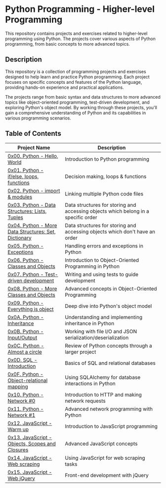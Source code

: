 # Python Programming - Higher-level Programming

This repository contains projects and exercises related to higher-level programming using Python. The projects cover various aspects of Python programming, from basic concepts to more advanced topics.

## Description

This repository is a collection of programming projects and exercises designed to help learn and practice Python programming. Each project focuses on specific concepts and features of the Python language, providing hands-on experience and practical applications.

The projects range from basic syntax and data structures to more advanced topics like object-oriented programming, test-driven development, and exploring Python's object model. By working through these projects, you'll gain a comprehensive understanding of Python and its capabilities in various programming scenarios.

## Table of Contents

| Project Name | Description |
| ------------ | ----------- |
| [0x00. Python - Hello, World](./0x00-python-hello_world) | Introduction to Python programming |
| [0x01. Python - if/else, loops, functions](./0x01-python-if_else_loops_functions) | Decision making, loops & functions |
| [0x02. Python - import & modules](./0x02-python-import_modules) | Linking multiple Python code files |
| [0x03. Python - Data Structures: Lists, Tuples](./0x03-python-data_structures) | Data structures for storing and accessing objects which belong in a specific order |
| [0x04. Python - More Data Structures: Set, Dictionary](./0x04-python-more_data_structures) | Data structures for storing and accessing objects which don't have an order |
| [0x05. Python - Exceptions](./0x05-python-exceptions) | Handling errors and exceptions in Python |
| [0x06. Python - Classes and Objects](./0x06-python-classes) | Introduction to Object-Oriented Programming in Python |
| [0x07. Python - Test-driven development](./0x07-python-test_driven_development) | Writing and using tests to guide development |
| [0x08. Python - More Classes and Objects](./0x08-python-more_classes) | Advanced concepts in Object-Oriented Programming |
| [0x09. Python - Everything is object](./0x09-python-everything_is_object) | Deep dive into Python's object model |
| [0x0A. Python - Inheritance](./0x0A-python-inheritance) | Understanding and implementing inheritance in Python |
| [0x0B. Python - Input/Output](./0x0B-python-input_output) | Working with file I/O and JSON serialization/deserialization |
| [0x0C. Python - Almost a circle](./0x0C-python-almost_a_circle) | Review of Python concepts through a larger project |
| [0x0D. SQL - Introduction](./0x0D-SQL_introduction) | Basics of SQL and relational databases |
| [0x0F. Python - Object-relational mapping](./0x0F-python-object_relational_mapping) | Using SQLAlchemy for database interactions in Python |
| [0x10. Python - Network #0](./0x10-python-network_0) | Introduction to HTTP and making network requests |
| [0x11. Python - Network #1](./0x11-python-network_1) | Advanced network programming with Python |
| [0x12. JavaScript - Warm up](./0x12-javascript-warm_up) | Introduction to JavaScript programming |
| [0x13. JavaScript - Objects, Scopes and Closures](./0x13-javascript_objects_scopes_closures) | Advanced JavaScript concepts |
| [0x14. JavaScript - Web scraping](./0x14-javascript-web_scraping) | Using JavaScript for web scraping tasks |
| [0x15. JavaScript - Web jQuery](./0x15-javascript-web_jquery) | Front-end development with jQuery |
